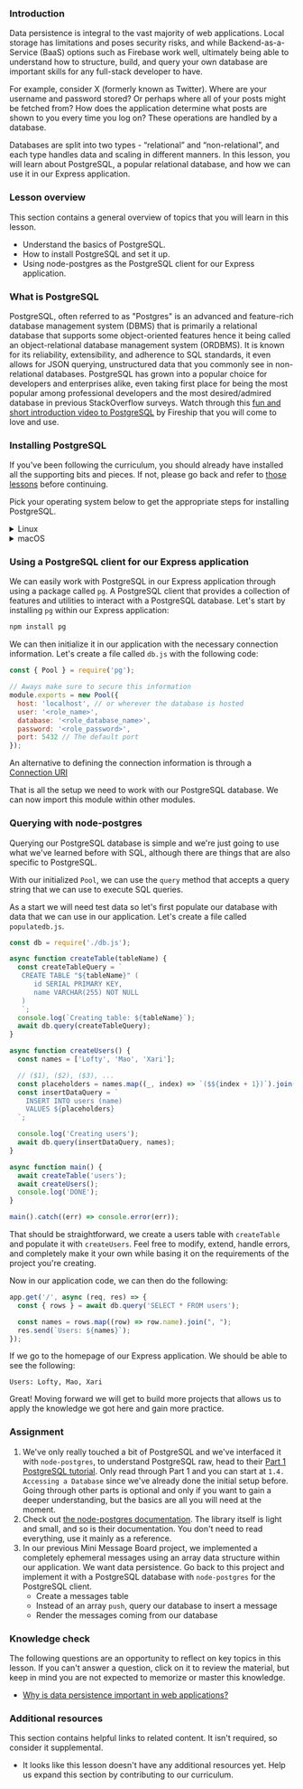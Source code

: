 <!-- TODO: Revisit lesson/heading structure to remove need to disable rules -->
<!-- markdownlint-disable MD024 TOP004 -->

### Introduction

Data persistence is integral to the vast majority of web applications. Local storage has limitations and poses security risks, and while Backend-as-a-Service (BaaS) options such as Firebase work well, ultimately being able to understand how to structure, build, and query your own database are important skills for any full-stack developer to have.

For example, consider X (formerly known as Twitter). Where are your username and password stored? Or perhaps where all of your posts might be fetched from? How does the application determine what posts are shown to you every time you log on? These operations are handled by a database.

Databases are split into two types - “relational” and “non-relational”, and each type handles data and scaling in different manners. In this lesson, you will learn about PostgreSQL, a popular relational database, and how we can use it in our Express application.

### Lesson overview

This section contains a general overview of topics that you will learn in this lesson.

- Understand the basics of PostgreSQL.
- How to install PostgreSQL and set it up.
- Using node-postgres as the PostgreSQL client for our Express application.

### What is PostgreSQL

PostgreSQL, often referred to as "Postgres" is an advanced and feature-rich database management system (DBMS) that is primarily a relational database that supports some object-oriented features hence it being called an object-relational database management system (ORDBMS). It is known for its reliability, extensibility, and adherence to SQL standards, it even allows for JSON querying, unstructured data that you commonly see in non-relational databases. PostgreSQL has grown into a popular choice for developers and enterprises alike, even taking first place for being the most popular among professional developers and the most desired/admired database in previous StackOverflow surveys. Watch through this [fun and short introduction video to PostgreSQL](https://www.youtube.com/watch?v=n2Fluyr3lbc) by Fireship that you will come to love and use.

### Installing PostgreSQL

If you've been following the curriculum, you should already have installed all the supporting bits and pieces. If not, please go back and refer to [those lessons](https://www.theodinproject.com/guides/installations) before continuing.

Pick your operating system below to get the appropriate steps for installing PostgreSQL.

<details markdown="block">

<summary class="dropDown-header">Linux</summary>

### Step 1: Make sure the system is up to date

Before installing PostgreSQL, it's a good idea to make sure the operating system is up to date. To update our system, run this command:

```bash
sudo apt update && sudo apt upgrade
```

### Step 2: Install the PostgreSQL packages

After our system is up to date, we will install the packages for PostgreSQL.

```bash
sudo apt install postgresql postgresql-contrib libpq-dev
```

After installation is complete, let's start the server using this command:

```bash
sudo systemctl start postgresql.service
```

<div class="lesson-note lesson-note--warning" markdown="1">

#### Systemctl and WSL2

Systemctl is not supported on WSL2, and the above command won't work. Instead, run the following command:

```bash
sudo service postgresql start
```

</div>

Got an error, or don't see an active service? Come visit the [Discord](https://discord.gg/V75WSQG) for some help!

If `postgresql` is active, you can press `Q` to quit the status screen and move on to the next step.

### Step 3: Setting up PostgreSQL

PostgreSQL is now running, but we have to configure it in order to be able to use it with our local Rails applications.

#### 3.1 PostgreSQL roles

PostgreSQL authenticates via roles. A role is like a user, which is how we interact with the service. The default PostgreSQL installation has set up a `postgres` role that we can use. This is great, but that would mean having to switch to that role every time we wanted to do something with the database server.

Instead, we will set up our own role to avoid switching to the `postgres` role all the time.

#### 3.2 Creating a new role

We will be creating a new role with the same name as our Linux username. If you're not sure of your Linux username, you can run the command `whoami` in your terminal to get it. Once you have that information ready, let's create a role in PostgreSQL. The command to do so is:

```bash
sudo -i -u postgres createuser --interactive
```

Remember that we want the role name to be the same as our Linux user name and be sure to make that new role a superuser. Setting up a role like this means we can leverage "peer authentication" making using the local database very easy.

#### 3.3 Creating the role database

One other important step in setting up PostgreSQL is that each role must have its own database of the same name. Without it, the role we just created will not be able to log in or interact with PostgreSQL.

You can try to run `psql` now, but you will get an error that the database does not exist. Not to worry, let's create one to resolve fix this:

<div class="lesson-note" markdown="1">

If your username has any capital letters, you must surround it in quotes when running the below command.

</div>

```bash
sudo -i -u postgres createdb <linux_username>
```

Now our role is fully set up: we've got `<role_name>` and that role has a database.

#### 3.4 Securing our new role

One important thing that we have to do is to set up a password for our new role so that the data is protected. Now that our role is set up, we can actually use it to administer PostgreSQL. All you have to do is enter this command to get into the PostgreSQL prompt:

```bash
psql
```

You should see the PostgreSQL prompt come up with the new role we just created, like so:

```sql
role_name=#
```

If you don't see a similar prompt, then reach out on [Discord](https://discord.gg/V75WSQG) for some help. If you **do** see a similar prompt, then we can create a password for the role like so:

```sql
\password <role_name>
```

You'll be prompted to enter a password and to verify it. Once you are done, the prompt will return to normal. Now, we will configure the permissions for our new role:

```sql
grant all privileges on database <role_database_name> to <role_name>;
```

Remember that you should change the `<role_database_name>` and `<role_name>` (they should be both the same)! If you see `GRANT` in response to the command, then you can type `\q` to exit the prompt.

#### 3.5 Saving access information in the environment

After finishing our configuration, the last step is save it into the environment to access later.

In order to save our password to the environment, we can run this command:

```bash
echo 'export DATABASE_PASSWORD="<role_password>"' >> ~/.bashrc
```

Note here the name we've chosen for our environment variable: `DATABASE_PASSWORD`. Also, remember to update `<role_password>` in the command to what was set above!

Now, this variable lives in our environment for us to use. As the variable is new, we'll want to reload the environment so that we can access it. To reload the environment, you can close and re-open your terminal.

Once that's done, we can move to testing it out!

</details>

<details markdown="block">

<summary class="dropDown-header">macOS</summary>

### Step 1: Make sure the system is up to date

Before running commands with homebrew, you'll want to make sure things are up to date. Run the following commands one by one:

```bash
brew update
brew upgrade
```

If your terminal doesn't recognize `brew`, then you'll need to go and install homebrew. You can find it and other installs in the [installation appendix](https://www.theodinproject.com/guides/installations).

### Step 2: Install the PostgreSQL packages

Now that we've ensured our packages are up to date, we will use brew to install PostgreSQL.

```bash
brew install postgresql@14
```

After installation is complete, let's start the server using this command:

```bash
brew services start postgresql@14
```

If you are unsure about whether `postgresql` is active, it's possible to check with this command:

```bash
brew services info postgresql@14
```

Got an error, or don't see an active service? Come visit the [Discord](https://discord.gg/V75WSQG) for some help!

If the `postgresql` service is active, move on to the next step.

### Step 3: Setting up PostgreSQL

PostgreSQL is now running, but we have to configure it in order to be able to use it with our local Rails applications.

#### 3.1 PostgreSQL roles

PostgreSQL authenticates via roles. A role is like a user, and by default, the install on MacOS should have a role set up with your MacOS username. If you're not sure of your username, you can run the command `whoami` in your terminal to get it. To verify that you have a role in PostgreSQL matching your username, enter the following command:

```bash
psql postgres
```

And you should see a prompt like this

```sql
psql (14.x (Homebrew))
Type "help" for help.

postgres=#
```

Input `\du`, hit Return, and check that your MacOS username is the listed role name.

#### 3.2 Creating the role database

One other important step in setting up PostgreSQL is that each role must have its own database of the same name. We need this to login as the role matching our username. While still in the PostgreSQL session prompt, type the following command to create the new database. Make sure you include the semicolon.

<div class="lesson-note" markdown="1">

If your username has any capital letters, you must surround it in quotes when running the below command.

</div>

```sql
CREATE DATABASE <username>;
```

Now our role is fully set up: we've got `<role_name>` and that role has a database. Enter the command `\q` to exit the interactive terminal for `postgres`.

#### 3.3 Securing Our new role

One important thing we have to do is set up a password for our new role to protect the data. Now that we have our role, we can use it to administer PostgreSQL. All you have to do is enter this command to get into the PostgreSQL prompt for the database matching your user:

```bash
psql
```

You should now see the PostgreSQL prompt come up like this:

```sql
role_name=#
```

If you don't see a similar prompt, then reach out on [Discord](https://discord.gg/V75WSQG) for some help. If you **do** see a similar prompt, then we can create a password for the role like so:

```sql
\password <role_name>
```

You'll be prompted to enter a password and to verify it. Once you are done, the prompt will return to normal. Now, we will configure the permissions for our new role:

```sql
grant all privileges on database <role_database_name> to <role_name>;
```

Remember that you should change the `<role_database_name>` and `<role_name>` (they should both the same)! If you see `GRANT` in response to the command, then you can type `\q` to exit the prompt.

#### 3.4 Saving access information in the environment

After finishing our configuration, the last step is save it into the environment to access later.

In order to save our password to the environment, we can run this command:

```bash
echo 'export DATABASE_PASSWORD="<role_password>"' >> ~/.zshrc
```

Note here the name we've chosen for our environment variable: `DATABASE_PASSWORD`. Also, remember to update `<role_password>` in the command to what was set above!

Now, this variable lives in our environment for us to use. As the variable is new, we'll want to reload the environment so that we can access it. To reload the environment, you can close and re-open your terminal.

Once that's done, we can move to testing it out!

</details>

### Using a PostgreSQL client for our Express application

We can easily work with PostgreSQL in our Express application through using a package called `pg`. A PostgreSQL client that provides a collection of features and utilities to interact with a PostgreSQL database. Let's start by installing `pg` within our Express application:

```bash
npm install pg
```

We can then initialize it in our application with the necessary connection information. Let's create a file called `db.js` with the following code:

```javascript
const { Pool } = require('pg');

// Aways make sure to secure this information
module.exports = new Pool({
  host: 'localhost', // or wherever the database is hosted
  user: '<role_name>',
  database: '<role_database_name>',
  password: '<role_password>',
  port: 5432 // The default port
});
```

An alternative to defining the connection information is through a [Connection URI](https://node-postgres.com/features/connecting#connection-uri)

That is all the setup we need to work with our PostgreSQL database. We can now import this module within other modules.

### Querying with node-postgres

Querying our PostgreSQL database is simple and we're just going to use what we've learned before with SQL, although there are things that are also specific to PostgreSQL.

With our initialized `Pool`, we can use the `query` method that accepts a query string that we can use to execute SQL queries.

As a start we will need test data so let's first populate our database with data that we can use in our application. Let's create a file called `populatedb.js`.

```javascript
const db = require('./db.js');

async function createTable(tableName) {
  const createTableQuery = `
   CREATE TABLE "${tableName}" (
      id SERIAL PRIMARY KEY,
      name VARCHAR(255) NOT NULL
   )
   `;
  console.log(`Creating table: ${tableName}`);
  await db.query(createTableQuery);
}

async function createUsers() {
  const names = ['Lofty', 'Mao', 'Xari'];

  // ($1), ($2), ($3), ...
  const placeholders = names.map((_, index) => `($${index + 1})`).join(', ');
  const insertDataQuery = `
    INSERT INTO users (name)
    VALUES ${placeholders}
  `;

  console.log('Creating users');
  await db.query(insertDataQuery, names);
}

async function main() {
  await createTable('users');
  await createUsers();
  console.log('DONE');
}

main().catch((err) => console.error(err));
```

That should be straightforward, we create a users table with `createTable` and populate it with `createUsers`. Feel free to modify, extend, handle errors, and completely make it your own while basing it on the requirements of the project you're creating.

Now in our application code, we can then do the following:

```javascript
app.get('/', async (req, res) => {
  const { rows } = await db.query('SELECT * FROM users');

  const names = rows.map((row) => row.name).join(", ");
  res.send(`Users: ${names}`);
});
```

If we go to the homepage of our Express application. We should be able to see the following:

```text
Users: Lofty, Mao, Xari
```

Great! Moving forward we will get to build more projects that allows us to apply the knowledge we got here and gain more practice.

### Assignment

<div class="lesson-content__panel" markdown="1">

1. We've only really touched a bit of PostgreSQL and we've interfaced it with `node-postgres`, to understand PostgreSQL raw, head to their [Part 1 PostgreSQL tutorial](https://www.postgresql.org/docs/current/tutorial.html). Only read through Part 1 and you can start at `1.4. Accessing a Database` since we've already done the initial setup before. Going through other parts is optional and only if you want to gain a deeper understanding, but the basics are all you will need at the moment.
1. Check out [the node-postgres documentation](https://node-postgres.com/). The library itself is light and small, and so is their documentation. You don't need to read everything, use it mainly as a reference.
1. In our previous Mini Message Board project, we implemented a completely ephemeral messages using an array data structure within our application. We want data persistence. Go back to this project and implement it with a PostgreSQL database with `node-postgres` for the PostgreSQL client.
   - Create a messages table
   - Instead of an array `push`, query our database to insert a message
   - Render the messages coming from our database

</div>

### Knowledge check

The following questions are an opportunity to reflect on key topics in this lesson. If you can't answer a question, click on it to review the material, but keep in mind you are not expected to memorize or master this knowledge.

- [Why is data persistence important in web applications?](#introduction)

### Additional resources

This section contains helpful links to related content. It isn't required, so consider it supplemental.

- It looks like this lesson doesn't have any additional resources yet. Help us expand this section by contributing to our curriculum.
